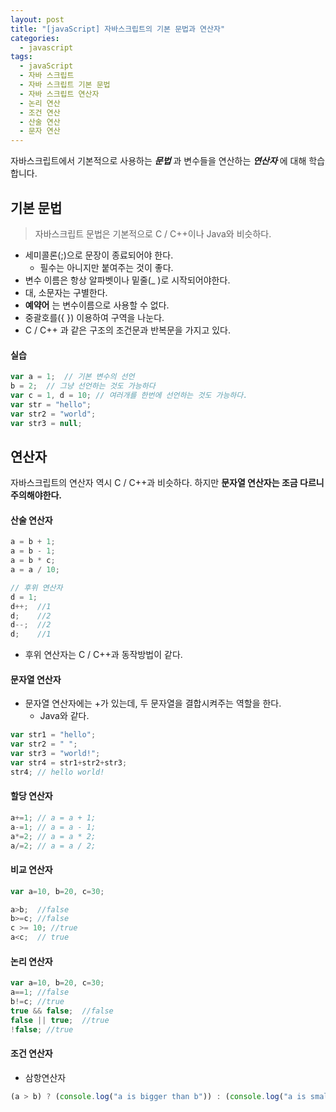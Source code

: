 ```yaml
---
layout: post
title: "[javaScript] 자바스크립트의 기본 문법과 연산자"
categories:
  - javascript
tags:
  - javaScript
  - 자바 스크립트
  - 자바 스크립트 기본 문법
  - 자바 스크립트 연산자
  - 논리 연산
  - 조건 연산
  - 산술 연산
  - 문자 연산
---
```


자바스크립트에서 기본적으로 사용하는 ***문법*** 과 변수들을 연산하는 ***연산자*** 에 대해 학습합니다.

## 기본 문법

> 자바스크립트 문법은 기본적으로 C / C++이나 Java와 비슷하다.

- 세미콜론(;)으로 문장이 종료되어야 한다.
  - 필수는 아니지만 붙여주는 것이 좋다.
- 변수 이름은 항상 알파벳이나 밑줄(_ )로 시작되어야한다.
- 대, 소문자는 구별한다.
- **예약어** 는 변수이름으로 사용할 수 없다.
- 중괄호를({ }) 이용하여 구역을 나눈다.
- C / C++ 과 같은 구조의 조건문과 반복문을 가지고 있다.


#### 실습

```javascript
var a = 1;  // 기본 변수의 선언
b = 2;  // 그냥 선언하는 것도 가능하다
var c = 1, d = 10; // 여러개를 한번에 선언하는 것도 가능하다.
var str = "hello";
var str2 = "world";
var str3 = null;
```

## 연산자

자바스크립트의 연산자 역시 C / C++과 비슷하다. 하지만 **문자열 연산자는 조금 다르니 주의해야한다.**

#### 산술 연산자

```javascript
a = b + 1;
a = b - 1;
a = b * c;
a = a / 10;

// 후위 연산자
d = 1;
d++;  //1
d;    //2
d--;  //2
d;    //1
```

- 후위 연산자는 C / C++과 동작방법이 같다.


#### 문자열 연산자

- 문자열 연산자에는 +가 있는데, 두 문자열을 결합시켜주는 역할을 한다.
  - Java와 같다.

```javascript
var str1 = "hello";
var str2 = " ";
var str3 = "world!";
var str4 = str1+str2+str3;
str4; // hello world!
```


#### 할당 연산자

```javascript
a+=1; // a = a + 1;
a-=1; // a = a - 1;
a*=2; // a = a * 2;
a/=2; // a = a / 2;
```


#### 비교 연산자

```javascript
var a=10, b=20, c=30;

a>b;  //false
b>=c; //false
c >= 10; //true
a<c;  // true
```


#### 논리 연산자

```javascript
var a=10, b=20, c=30;
a==1; //false
b!=c; //true
true && false;  //false
false || true;  //true
!false; //true
```

#### 조건 연산자

- 삼항연산자

```javascript
(a > b) ? (console.log("a is bigger than b")) : (console.log("a is smaller than b"));
```
